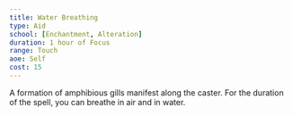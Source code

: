 ```yaml
---
title: Water Breathing
type: Aid
school: [Enchantment, Alteration]
duration: 1 hour of Focus
range: Touch
aoe: Self
cost: 15
---
```

A formation of amphibious gills manifest along the caster. For the duration of the spell, you can breathe in air and in water.
